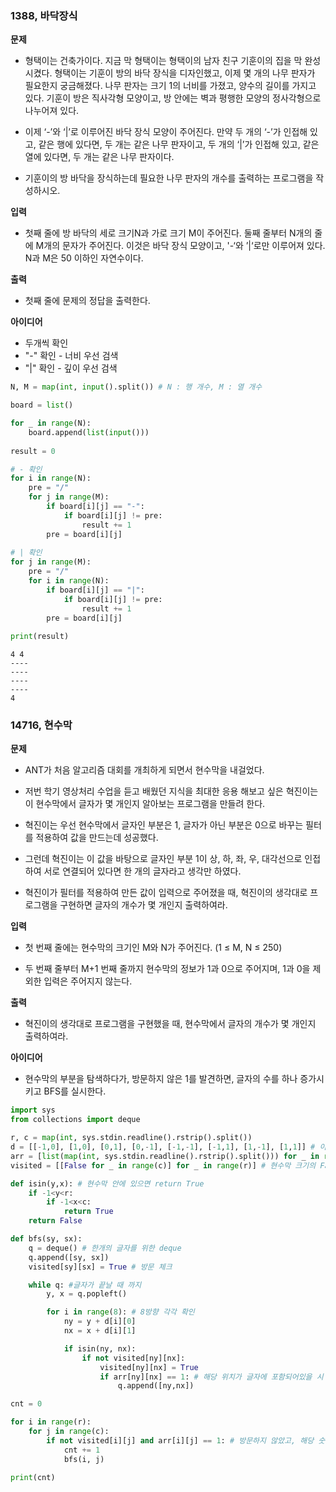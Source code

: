 ### 1388, 바닥장식

**문제**
- 형택이는 건축가이다. 지금 막 형택이는 형택이의 남자 친구 기훈이의 집을 막 완성시켰다. 형택이는 기훈이 방의 바닥 장식을 디자인했고, 이제 몇 개의 나무 판자가 필요한지 궁금해졌다. 나무 판자는 크기 1의 너비를 가졌고, 양수의 길이를 가지고 있다. 기훈이 방은 직사각형 모양이고, 방 안에는 벽과 평행한 모양의 정사각형으로 나누어져 있다.

- 이제 ‘-’와 ‘|’로 이루어진 바닥 장식 모양이 주어진다. 만약 두 개의 ‘-’가 인접해 있고, 같은 행에 있다면, 두 개는 같은 나무 판자이고, 두 개의 ‘|’가 인접해 있고, 같은 열에 있다면, 두 개는 같은 나무 판자이다.

- 기훈이의 방 바닥을 장식하는데 필요한 나무 판자의 개수를 출력하는 프로그램을 작성하시오.

**입력**
- 첫째 줄에 방 바닥의 세로 크기N과 가로 크기 M이 주어진다. 둘째 줄부터 N개의 줄에 M개의 문자가 주어진다. 이것은 바닥 장식 모양이고, '-‘와 ’|‘로만 이루어져 있다. N과 M은 50 이하인 자연수이다.

**출력**
- 첫째 줄에 문제의 정답을 출력한다.

**아이디어**
- 두개씩 확인
- "-" 확인 - 너비 우선 검색
- "|" 확인 - 깊이 우선 검색


```python
N, M = map(int, input().split()) # N : 행 개수, M : 열 개수

board = list()

for _ in range(N):
    board.append(list(input()))
    
result = 0

# - 확인
for i in range(N):
    pre = "/"
    for j in range(M):
        if board[i][j] == "-":
            if board[i][j] != pre:
                result += 1
        pre = board[i][j]
        
# | 확인
for j in range(M):
    pre = "/"
    for i in range(N):
        if board[i][j] == "|":
            if board[i][j] != pre:
                result += 1
        pre = board[i][j]
        
print(result)
```

    4 4
    ----
    ----
    ----
    ----
    4


### 14716, 현수막

**문제**
- ANT가 처음 알고리즘 대회를 개최하게 되면서 현수막을 내걸었다.

- 저번 학기 영상처리 수업을 듣고 배웠던 지식을 최대한 응용 해보고 싶은 혁진이는 이 현수막에서 글자가 몇 개인지 알아보는 프로그램을 만들려 한다.

- 혁진이는 우선 현수막에서 글자인 부분은 1, 글자가 아닌 부분은 0으로 바꾸는 필터를 적용하여 값을 만드는데 성공했다.

- 그런데 혁진이는 이 값을 바탕으로 글자인 부분 1이 상, 하, 좌, 우, 대각선으로 인접하여 서로 연결되어 있다면 한 개의 글자라고 생각만 하였다.

- 혁진이가 필터를 적용하여 만든 값이 입력으로 주어졌을 때, 혁진이의 생각대로 프로그램을 구현하면 글자의 개수가 몇 개인지 출력하여라.

**입력**
- 첫 번째 줄에는 현수막의 크기인 M와 N가 주어진다. (1 ≤ M, N ≤ 250)

- 두 번째 줄부터 M+1 번째 줄까지 현수막의 정보가 1과 0으로 주어지며, 1과 0을 제외한 입력은 주어지지 않는다.

**출력**
- 혁진이의 생각대로 프로그램을 구현했을 때, 현수막에서 글자의 개수가 몇 개인지 출력하여라.

**아이디어**
- 현수막의 부분을 탐색하다가, 방문하지 않은 1를 발견하면, 글자의 수를 하나 증가시키고 BFS를 실시한다.


```python
import sys
from collections import deque

r, c = map(int, sys.stdin.readline().rstrip().split())
d = [[-1,0], [1,0], [0,1], [0,-1], [-1,-1], [-1,1], [1,-1], [1,1]] # 이동 방향
arr = [list(map(int, sys.stdin.readline().rstrip().split())) for _ in range(r)] # 입력 현수막
visited = [[False for _ in range(c)] for _ in range(r)] # 현수막 크기의 False 배열

def isin(y,x): # 현수막 안에 있으면 return True
    if -1<y<r:
        if -1<x<c: 
            return True
    return False

def bfs(sy, sx):
    q = deque() # 한개의 글자를 위한 deque
    q.append([sy, sx])
    visited[sy][sx] = True # 방문 체크

    while q: #글자가 끝날 때 까지
        y, x = q.popleft()

        for i in range(8): # 8방향 각각 확인
            ny = y + d[i][0]
            nx = x + d[i][1]

            if isin(ny, nx):
                if not visited[ny][nx]:
                    visited[ny][nx] = True
                    if arr[ny][nx] == 1: # 해당 위치가 글자에 포함되어있을 시 추가 
                        q.append([ny,nx])

cnt = 0

for i in range(r):
    for j in range(c):
        if not visited[i][j] and arr[i][j] == 1: # 방문하지 않았고, 해당 숫자가 1 일 때,
            cnt += 1
            bfs(i, j)

print(cnt)

```
